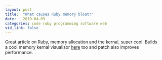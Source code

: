 ```yaml
---
layout: post
title:  "What causes Ruby memory bloat?"
date:   2019-04-03
categories: code ruby programming software web
vid_link: false
---
```


Great article on Ruby, memory allocation and the kernal, super cool.   Builds a cool memory kernal visualisor [here] too and patch also improves performance.   

[article]: //www.joyfulbikeshedding.com/blog/2019-03-14-what-causes-ruby-memory-bloat.html
[here]:  //github.com/FooBarWidget/heap_dumper_visualizer

